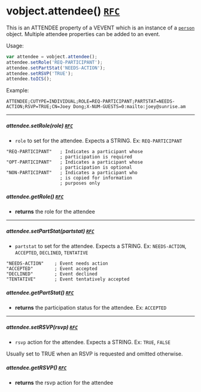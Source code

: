 # vobject.attendee() [`RFC`](http://tools.ietf.org/html/rfc5545#section-3.8.4.1)

This is an ATTENDEE property of a VEVENT which is an instance of a [`person`](./docs/person.md) object. Multiple attendee properties can be added to an event.

Usage:

```js
var attendee = vobject.attendee();
attendee.setRole('REQ-PARTICIPANT');
attendee.setPartStat('NEEDS-ACTION');
attendee.setRSVP('TRUE');
attendee.toICS();
```

Example:

```
ATTENDEE;CUTYPE=INDIVIDUAL;ROLE=REQ-PARTICIPANT;PARTSTAT=NEEDS-ACTION;RSVP=TRUE;CN=Joey Dong;X-NUM-GUESTS=0:mailto:joey@sunrise.am
```

-----------------------------------------------------------------------------------------

##### attendee.setRole(role) [`RFC`](http://tools.ietf.org/html/rfc5545#section-3.2.16)

- `role` to set for the attendee. Expects a STRING. Ex: `REQ-PARTICIPANT`

```
"REQ-PARTICIPANT"   ; Indicates a participant whose
                    ; participation is required
"OPT-PARTICIPANT"   ; Indicates a participant whose
                    ; participation is optional
"NON-PARTICIPANT"   ; Indicates a participant who
                    ; is copied for information
                    ; purposes only
```

##### attendee.getRole() [`RFC`](http://tools.ietf.org/html/rfc5545#section-3.2.16)

- **returns** the role for the attendee

-----------------------------------------------------------------------------------------

##### attendee.setPartStat(partstat) [`RFC`](http://tools.ietf.org/html/rfc5545#section-3.2.12)

- `partstat` to set for the attendee. Expects a STRING. Ex: `NEEDS-ACTION`, `ACCEPTED`, `DECLINED`, `TENTATIVE`

```
"NEEDS-ACTION"    ; Event needs action
"ACCEPTED"        ; Event accepted
"DECLINED"        ; Event declined
"TENTATIVE"       ; Event tentatively accepted
```

##### attendee.getPartStat() [`RFC`](http://tools.ietf.org/html/rfc5545#section-3.2.12)

- **returns** the participation status for the attendee. Ex: `ACCEPTED`

-----------------------------------------------------------------------------------------

##### attendee.setRSVP(rsvp) [`RFC`](http://tools.ietf.org/html/rfc5545#section-3.2.17)

- `rsvp` action for the attendee. Expects a STRING. Ex: `TRUE`, `FALSE`

Usually set to TRUE when an RSVP is requested and omitted otherwise.

##### attendee.getRSVP() [`RFC`](http://tools.ietf.org/html/rfc5545#section-3.2.17)

- **returns** the rsvp action for the attendee
